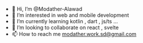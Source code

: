 - 👋 Hi, I’m @Modather-Alawad
- 👀 I’m interested in web and mobile development
- 🌱 I’m currently learning kotlin , dart , js/ts ...
- 💞️ I’m looking to collaborate on react , svelte
- 📫 How to reach me modather.work.sd@gmail.com

<!---
Modather-Alawad/Modather-Alawad is a ✨ special ✨ repository because its `README.md` (this file) appears on your GitHub profile.
You can click the Preview link to take a look at your changes.
--->
